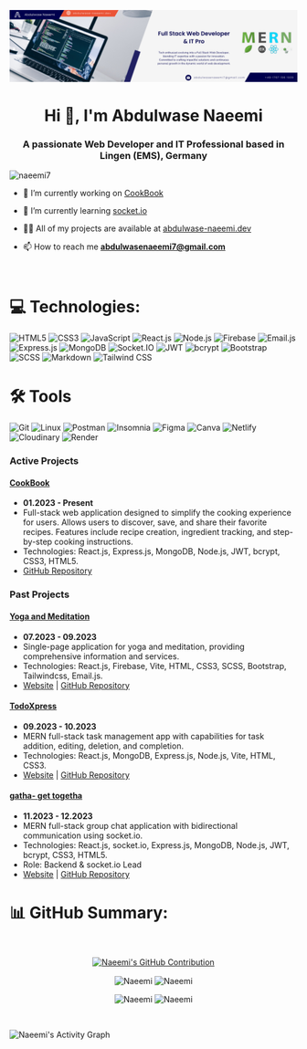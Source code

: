 ![banner](banner.png)

<h1 align="center">Hi 👋, I'm Abdulwase Naeemi</h1>
<h3 align="center">A passionate Web Developer and IT Professional based in Lingen (EMS), Germany</h3>

<p align="left"> <img src="https://komarev.com/ghpvc/?username=naeemi7&label=Profile%20views&color=0e75b6&style=flat" alt="naeemi7" /> </p>

- 🔭 I’m currently working on [CookBook](https://github.com/Naeemi7/CookBook)

- 🌱 I’m currently learning [socket.io](https://socket.io/)

- 👨‍💻 All of my projects are available at [abdulwase-naeemi.dev](https://abdulwase-naeemi.dev)

- 📫 How to reach me **abdulwasenaeemi7@gmail.com**

<br>

# 💻 Technologies:

![HTML5](https://img.shields.io/badge/HTML5-%23E34F26.svg?style=for-the-badge&logo=html5&logoColor=white)
![CSS3](https://img.shields.io/badge/CSS3-%231572B6.svg?style=for-the-badge&logo=css3&logoColor=white)
![JavaScript](https://img.shields.io/badge/JavaScript-%23323330.svg?style=for-the-badge&logo=javascript&logoColor=%23F7DF1E)
![React.js](https://img.shields.io/badge/React.js-%2320232a.svg?style=for-the-badge&logo=react&logoColor=%2361DAFB)
![Node.js](https://img.shields.io/badge/Node.js-6DA55F?style=for-the-badge&logo=node.js&logoColor=white)
![Firebase](https://img.shields.io/badge/Firebase-%23039BE5.svg?style=for-the-badge&logo=firebase)
![Email.js](https://img.shields.io/badge/Email.js-333333?style=for-the-badge)
![Express.js](https://img.shields.io/badge/Express.js-%23404d59.svg?style=for-the-badge)
![MongoDB](https://img.shields.io/badge/MongoDB-%234ea94b.svg?style=for-the-badge&logo=mongodb&logoColor=white)
![Socket.IO](https://img.shields.io/badge/Socket.IO-010101?style=for-the-badge&logo=socket.io&logoColor=white)
![JWT](https://img.shields.io/badge/JWT-000000?style=for-the-badge&logo=jsonwebtoken&logoColor=white)
![bcrypt](https://img.shields.io/badge/bcrypt-2A3036?style=for-the-badge&logo=npm&logoColor=white)
![Bootstrap](https://img.shields.io/badge/Bootstrap-%23563D7C.svg?style=for-the-badge&logo=bootstrap&logoColor=white)
![SCSS](https://img.shields.io/badge/SCSS-hotpink.svg?style=for-the-badge&logo=SASS&logoColor=white)
![Markdown](https://img.shields.io/badge/Markdown-%23000000.svg?style=for-the-badge&logo=markdown&logoColor=white)
![Tailwind CSS](https://img.shields.io/badge/Tailwind%20CSS-38B2AC?style=for-the-badge&logo=tailwind-css&logoColor=white)

# 🛠️ Tools

![Git](https://img.shields.io/badge/Git-fc6d26?style=for-the-badge&logo=git&logoColor=white)
![Linux](https://img.shields.io/badge/Linux-FCC624?style=for-the-badge&logo=linux&logoColor=black)
![Postman](https://img.shields.io/badge/Postman-FF6C37?style=for-the-badge&logo=postman&logoColor=white)
![Insomnia](https://img.shields.io/badge/Insomnia-black?style=for-the-badge&logo=insomnia&logoColor=5849BE)
![Figma](https://img.shields.io/badge/Figma-%23F24E1E.svg?style=for-the-badge&logo=figma&logoColor=white)
![Canva](https://img.shields.io/badge/Canva-%2300C4CC.svg?style=for-the-badge&logo=Canva&logoColor=white)
![Netlify](https://img.shields.io/badge/Netlify-%23000000.svg?style=for-the-badge&logo=netlify&logoColor=#00C7B7)
![Cloudinary](https://img.shields.io/badge/Cloudinary-4285F4?style=for-the-badge&logo=cloudinary&logoColor=white)
![Render](https://img.shields.io/badge/Render-239120?style=for-the-badge&logo=render&logoColor=white)

### Active Projects

#### [CookBook](https://github.com/Naeemi7/CookBook)

- **01.2023 - Present**
- Full-stack web application designed to simplify the cooking experience for users. Allows users to discover, save, and share their favorite recipes. Features include recipe creation, ingredient tracking, and step-by-step cooking instructions.
- Technologies: React.js, Express.js, MongoDB, Node.js, JWT, bcrypt, CSS3, HTML5.
- [GitHub Repository](https://github.com/Naeemi7/CookBook)

### Past Projects

#### [Yoga and Meditation](https://github.com/Naeemi7/CookBook)

- **07.2023 - 09.2023**
- Single-page application for yoga and meditation, providing comprehensive information and services.
- Technologies: React.js, Firebase, Vite, HTML, CSS3, SCSS, Bootstrap, Tailwindcss, Email.js.
- [Website](https://yoga-and-meditation.netlify.app) | [GitHub Repository](https://github.com/Naeemi7/yoga-and-meditation)

#### [TodoXpress](https://github.com/naeemi7/TodoXpress)

- **09.2023 - 10.2023**
- MERN full-stack task management app with capabilities for task addition, editing, deletion, and completion.
- Technologies: React.js, MongoDB, Express.js, Node.js, Vite, HTML, CSS3.
- [Website](https://todoxpress.onrender.com) | [GitHub Repository](https://github.com/Naeemi7/TodoXpress)

#### [gatha- get togetha](https://github.com/Naeemi7/gatha)

- **11.2023 - 12.2023**
- MERN full-stack group chat application with bidirectional communication using socket.io.
- Technologies: React.js, socket.io, Express.js, MongoDB, Node.js, JWT, bcrypt, CSS3, HTML5.
- Role: Backend & socket.io Lead
- [Website](https://todoxpress.onrender.com) | [GitHub Repository](https://github.com/Naeemi7/gatha)

# 📊 GitHub Summary:

<br/>
<p align="center">
  <a href="https://github.com/Naeemi7">
    <img src="http://github-profile-summary-cards.vercel.app/api/cards/profile-details?username=Naeemi7&theme=noctis_minimus" alt="Naeemi's GitHub Contribution"/>
  </a>
</p>
<p align="center">
  <img align="center" src="http://github-profile-summary-cards.vercel.app/api/cards/repos-per-language?username=Naeemi7&theme=noctis_minimus" alt="Naeemi" />
  <img align="center" src="http://github-profile-summary-cards.vercel.app/api/cards/most-commit-language?username=Naeemi7&theme=noctis_minimus" alt="Naeemi" />
</p>
<p align="center">
  <img align="center" src="http://github-profile-summary-cards.vercel.app/api/cards/stats?username=Naeemi7&theme=noctis_minimus" alt="Naeemi" />
  <img align="center" src="http://github-profile-summary-cards.vercel.app/api/cards/productive-time?username=Naeemi7&theme=noctis_minimus&utcOffset=8" alt="Naeemi" />
</p>
<br/>

![Naeemi's Activity Graph](https://github-readme-activity-graph.vercel.app/graph?username=Naeemi7&bg_color=1B2932&color=72B7C0&line=C5C8CE&point=D3B692&area_color=FFFFFF&title_color=D3B692&area=true)

